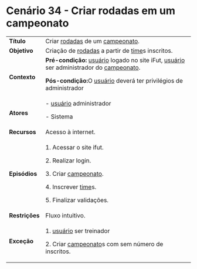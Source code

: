 # Cenário 34 - Criar rodadas em um campeonato

<table class="table table-striped border">
    <tr>
        <td>
            <b>Título</b>
        </td>
        <td> Criar  <a href="../../lexico/#rodadas">rodadas</a> de um <a href="../../lexico/#campeonato">campeonato</a>. </td>
    </tr>
    <tr>
        <td>
            <b>Objetivo</b>
        </td>
        <td>
            Criação de  <a href="../../lexico/#rodadas">rodadas</a> a partir de  <a href="../../lexico/#time">time</a>s inscritos. </td>
    </tr>
    <tr>
        <td>
            <b>Contexto</b>
        </td>
        <td>
            <b>Pré-condição:</b>  <a href="../../lexico/#usuario">usuário</a> logado no site iFut,  <a href="../../lexico/#usuario">usuário</a> ser administrador do <a href="../../lexico/#campeonato">campeonato</a>.
            <p><b>Pós-condição:</b>O  <a href="../../lexico/#usuario">usuário</a> deverá ter privilégios de administrador
            </p>
        </td>
    </tr>
    <tr>
        <td>
            <b>Atores</b>
        </td>
        <td>
            -  <a href="../../lexico/#usuario">usuário</a> administrador
            <p>- Sistema</p>
        </td>
    </tr>
    <tr>
        <td>
            <b>Recursos</b>
        </td>
        <td>
            Acesso à internet.
        </td>
    </tr>
    <tr>
        <td>
            <b>Episódios</b>
        </td>
        <td> <p>1. Acessar o site ifut.</p>
            <p>2. Realizar login.</p>
            <p>3. Criar <a href="../../lexico/#campeonato">campeonato</a>.</p>
            <p>4. Inscrever  <a href="../../lexico/#time">time</a>s.</p>
            <p>5. Finalizar validações.</p>
        </td>
    </tr>
    <tr>
        <td>
            <b>Restrições</b>
        </td>
        <td>
            Fluxo intuitivo.
        </td>
    </tr>
    <tr>
        <td>
            <b>Exceção</b>
        </td>
        <td>
            <p>1.  <a href="../../lexico/#usuario">usuário</a> ser treinador</p>
            <p>2. Criar <a href="../../lexico/#campeonato">campeonato</a>s com sem número de inscritos.</p>
        </td>
    </tr>
</table>